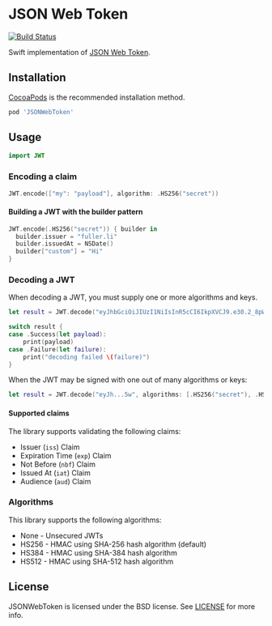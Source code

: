 # JSON Web Token

[![Build Status](http://img.shields.io/travis/kylef/JSONWebToken.swift/master.svg?style=flat)](https://travis-ci.org/kylef/JSONWebToken.swift)

Swift implementation of [JSON Web Token](https://tools.ietf.org/html/draft-ietf-oauth-json-web-token-32).

## Installation

[CocoaPods](http://cocoapods.org/) is the recommended installation method.

```ruby
pod 'JSONWebToken'
```

## Usage

```swift
import JWT
```

### Encoding a claim

```swift
JWT.encode(["my": "payload"], algorithm: .HS256("secret"))
```

#### Building a JWT with the builder pattern

```swift
JWT.encode(.HS256("secret")) { builder in
  builder.issuer = "fuller.li"
  builder.issuedAt = NSDate()
  builder["custom"] = "Hi"
}
```

### Decoding a JWT

When decoding a JWT, you must supply one or more algorithms and keys.

```swift
let result = JWT.decode("eyJhbGciOiJIUzI1NiIsInR5cCI6IkpXVCJ9.e30.2_8pWJfyPup0YwOXK7g9Dn0cF1E3pdn299t4hSeJy5w", algorithm: .HS256("secret"))

switch result {
case .Success(let payload):
    print(payload)
case .Failure(let failure):
    print("decoding failed \(failure)")
}
```

When the JWT may be signed with one out of many algorithms or keys:

```swift
let result = JWT.decode("eyJh...5w", algorithms: [.HS256("secret"), .HS256("secret2"), .HS512("secure")])
```

#### Supported claims

The library supports validating the following claims:

- Issuer (`iss`) Claim
- Expiration Time (`exp`) Claim
- Not Before (`nbf`) Claim
- Issued At (`iat`) Claim
- Audience (`aud`) Claim

### Algorithms

This library supports the following algorithms:

- None - Unsecured JWTs
- HS256 - HMAC using SHA-256 hash algorithm (default)
- HS384 - HMAC using SHA-384 hash algorithm
- HS512 - HMAC using SHA-512 hash algorithm

## License

JSONWebToken is licensed under the BSD license. See [LICENSE](LICENSE) for more info.

